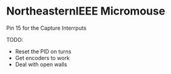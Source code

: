 # NortheasternIEEE Micromouse

Pin 15 for the Capture Interrputs


TODO:
  - Reset the PID on turns
  - Get encoders to work
  - Deal with open walls
